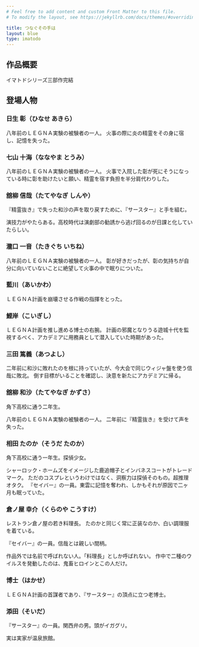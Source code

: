 ```yaml
---
# Feel free to add content and custom Front Matter to this file.
# To modify the layout, see https://jekyllrb.com/docs/themes/#overriding-theme-defaults

title: つなぐその手は
layout: blue
type: imatodo
---
```


## 作品概要

イマトドシリーズ三部作完結

## 登場人物

### 日生 彰（ひなせ あきら）

八年前のＬＥＧＮＡ実験の被験者の一人。
火事の際に炎の精霊をその身に宿し、記憶を失った。

### 七山 十海（ななやま とうみ）

八年前のＬＥＧＮＡ実験の被験者の一人。
火事で入院した彰が死にそうになっている時に彰を助けたいと願い、精霊を宿す負担を半分肩代わりした。

### 舘柳 信哉（たてやなぎ しんや）

『精霊抜き』で失った和沙の声を取り戻すために、『サースター』と手を組む。

演技力がやたらある。高校時代は演劇部の勧誘から逃げ回るのが日課と化していたらしい。

### 瀧口 一音（たきぐち いちね）

八年前のＬＥＧＮＡ実験の被験者の一人。
彰が好きだったが、彰の気持ちが自分に向いていないことに絶望して火事の中で眠りについた。

### 藍川（あいかわ）

ＬＥＧＮＡ計画を崩壊させる作戦の指揮をとった。

### 鯉岸（こいぎし）

ＬＥＧＮＡ計画を推し進める博士の右腕。
計画の邪魔となりうる遊城十代を監視するべく、アカデミアに用務員として潜入していた時期があった。

### 三田 篤義（あつよし）

二年前に和沙に敗れたのを根に持っていたが、今大会で同じウィジャ盤を使う信哉に敗北。
倒す目標がいることを確認し、決意を新たにアカデミアに帰る。

### 舘柳 和沙（たてやなぎ かずさ）

角下高校に通う二年生。

八年前のＬＥＧＮＡ実験の被験者の一人。
二年前に『精霊抜き』を受けて声を失った。

### 相田 たのか（そうだ たのか）

角下高校に通う一年生。探偵少女。

シャーロック・ホームズをイメージした鹿追帽子とインバネスコートがトレードマーク。
ただのコスプレというわけではなく、洞察力は探偵そのもの。超推理オタク。
『セイバー』の一員。東雲に記憶を奪われ、しかもそれが原因で二ヶ月も眠っていた。

### 倉ノ屋 幸介（くらのや こうすけ）

レストラン倉ノ屋の若き料理長。
たのかと同じく常に正装なのか、白い調理服を着ている。

『セイバー』の一員。信哉とは親しい間柄。

作品外では名前で呼ばれない人。「料理長」としか呼ばれない。
作中で二種のウイルスを発動したのは、鬼畜ヒロインとこの人だけ。

### 博士（はかせ）

ＬＥＧＮＡ計画の首謀者であり、『サースター』の頂点に立つ老博士。

### 添田（そいだ）

『サースター』の一員。関西弁の男。頭がイガグリ。

実は実家が温泉旅館。
